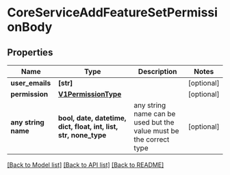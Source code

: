 # CoreServiceAddFeatureSetPermissionBody


## Properties
Name | Type | Description | Notes
------------ | ------------- | ------------- | -------------
**user_emails** | **[str]** |  | [optional] 
**permission** | [**V1PermissionType**](V1PermissionType.md) |  | [optional] 
**any string name** | **bool, date, datetime, dict, float, int, list, str, none_type** | any string name can be used but the value must be the correct type | [optional]

[[Back to Model list]](../README.md#documentation-for-models) [[Back to API list]](../README.md#documentation-for-api-endpoints) [[Back to README]](../README.md)


